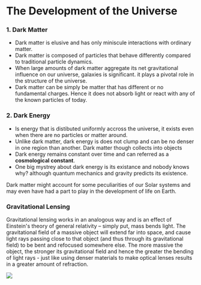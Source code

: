# The Development of the Universe

### 1. Dark Matter
 - Dark matter is elusive and has only miniscule interactions with ordinary matter.
 - Dark matter is composed of particles that behave differently compared to traditional particle dynamics.
 - When large amounts of dark matter aggregate its net gravitational influence on our universe, galaxies is significant. it plays
  a pivotal role in the structure of the universe.
 - Dark matter can be simply be matter that has different or no fundamental charges. Hence it does not absorb light or react with any of the known particles of today.

### 2. Dark Energy
- Is energy that is distibuted uniformly accross the universe, it exists even when there are no particles or matter around.
- Unlike dark matter, dark energy is does not clump and can be no denser in one region than another. Dark matter though collects into objects
- Dark energy remains constant over time and can referred as a <b>cosmological constant</b>.
- One big mystrey about dark energy is its existance and nobody knows why? although quantum mechanics and gravity predicts its existence.

Dark matter might account for some peculiarities of our Solar systems and may even have had a part to play in the development of life on Earth.

### Gravitational Lensing
Gravitational lensing works in an analogous way and is an effect of Einstein's theory of general relativity – simply put, mass bends light. The gravitational field of a massive object will extend far into space, and cause light rays passing close to that object (and thus through its gravitational field) to be bent and refocused somewhere else. The more massive the object, the stronger its gravitational field and hence the greater the bending of light rays - just like using denser materials to make optical lenses results in a greater amount of refraction.

![](http://astron.berkeley.edu/~jcohn/deflect_lens.gif)

